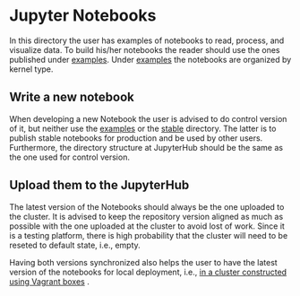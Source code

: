 # Jupyter Notebooks

In this directory the user has examples of notebooks to read, process, and visualize data. To build his/her notebooks the reader should use the ones published under [examples](./examples). Under [examples](./examples) the notebooks are organized by kernel type.

## Write a new notebook
When developing a new Notebook the user is advised to do control version of it, but neither use the [examples](./examples) or the [stable](./stable) directory. The latter is to publish stable notebooks for production and be used by other users. Furthermore, the directory structure at JupyterHub should be the same as the one used for control version.

## Upload them to the JupyterHub
The latest version of the Notebooks should always be the one uploaded to the cluster. It is advised to keep the repository version aligned as much as possible with the one uploaded at the cluster to avoid lost of work. Since it is a testing platform, there is high probability that the cluster will need to be reseted to default state, i.e., empty.

Having both versions synchronized also helps the user to have the latest version of the notebooks for local deployment, i.e., [in a cluster constructed using Vagrant boxes](https://github.com/nlesc-sherlock/emma/tree/d7e6016d3060173319e72173dc133b45ecfe4399#infra-structure) .


